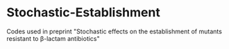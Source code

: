 # Stochastic-Establishment
Codes used in preprint "Stochastic effects on the establishment of mutants resistant to β-lactam antibiotics"
